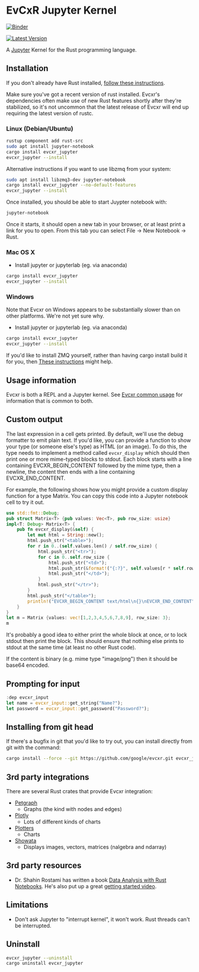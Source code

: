 # EvCxR Jupyter Kernel

[![Binder](https://mybinder.org/badge.svg)](https://mybinder.org/v2/gh/google/evcxr/main?filepath=evcxr_jupyter%2Fsamples%2Fevcxr_jupyter_tour.ipynb)

[![Latest Version](https://img.shields.io/crates/v/evcxr_jupyter.svg)](https://crates.io/crates/evcxr_jupyter)

A [Jupyter](https://jupyter.org/) Kernel for the Rust programming language.

## Installation

If you don't already have Rust installed, [follow these
instructions](https://www.rust-lang.org/tools/install).

Make sure you've got a recent version of rust installed. Evcxr's dependencies
often make use of new Rust features shortly after they're stabilized, so it's
not uncommon that the latest release of Evcxr will end up requiring the latest
version of rustc.

### Linux (Debian/Ubuntu)

```sh
rustup component add rust-src
sudo apt install jupyter-notebook
cargo install evcxr_jupyter
evcxr_jupyter --install
```

Alternative instructions if you want to use libzmq from your system:
```sh
sudo apt install libzmq3-dev jupyter-notebook
cargo install evcxr_jupyter --no-default-features
evcxr_jupyter --install
```

Once installed, you should be able to start Juypter notebook with:

```sh
jupyter-notebook
```

Once it starts, it should open a new tab in your browser, or at least print a
link for you to open. From this tab you can select File -> New Notebook -> Rust.

### Mac OS X

* Install jupyter or jupyterlab (eg. via anaconda)

```sh
cargo install evcxr_jupyter
evcxr_jupyter --install
```

### Windows

Note that Evcxr on Windows appears to be substantially slower than on other
platforms. We're not yet sure why.

* Install jupyter or jupyterlab (eg. via anaconda)
```sh
cargo install evcxr_jupyter
evcxr_jupyter --install
```

If you'd like to install ZMQ yourself, rather than having cargo install build it
for you, then [These
instructions](https://github.com/google/evcxr/issues/53#issuecomment-530050850)
might help.

## Usage information

Evcxr is both a REPL and a Jupyter kernel. See [Evcxr common
usage](https://github.com/google/evcxr/blob/main/COMMON.md) for information that is common
to both.

## Custom output

The last expression in a cell gets printed. By default, we'll use the debug
formatter to emit plain text. If you'd like, you can provide a function to show
your type (or someone else's type) as HTML (or an image). To do this, the type
needs to implement a method called ```evcxr_display``` which should then print
one or more mime-typed blocks to stdout. Each block starts with a line
containing EVCXR\_BEGIN\_CONTENT followed by the mime type, then a newline, the
content then ends with a line containing EVCXR\_END\_CONTENT.

For example, the following shows how you might provide a custom display function for a
type Matrix. You can copy this code into a Jupyter notebook cell to try it out.

```rust
use std::fmt::Debug;
pub struct Matrix<T> {pub values: Vec<T>, pub row_size: usize}
impl<T: Debug> Matrix<T> {
    pub fn evcxr_display(&self) {
        let mut html = String::new();
        html.push_str("<table>");
        for r in 0..(self.values.len() / self.row_size) {
            html.push_str("<tr>");
            for c in 0..self.row_size {
                html.push_str("<td>");
                html.push_str(&format!("{:?}", self.values[r * self.row_size + c]));
                html.push_str("</td>");
            }
            html.push_str("</tr>");
        }
        html.push_str("</table>");
        println!("EVCXR_BEGIN_CONTENT text/html\n{}\nEVCXR_END_CONTENT", html);
    }
}
let m = Matrix {values: vec![1,2,3,4,5,6,7,8,9], row_size: 3};
m
```

It's probably a good idea to either print the whole block at once, or to lock
stdout then print the block. This should ensure that nothing else prints to
stdout at the same time (at least no other Rust code).

If the content is binary (e.g. mime type "image/png") then it should be base64
encoded.

## Prompting for input

```rust
:dep evcxr_input
let name = evcxr_input::get_string("Name?");
let password = evcxr_input::get_password("Password?");
```

## Installing from git head

If there's a bugfix in git that you'd like to try out, you can install directly
from git with the command:

```sh
cargo install --force --git https://github.com/google/evcxr.git evcxr_jupyter
```

## 3rd party integrations

There are several Rust crates that provide Evcxr integration:

* [Petgraph](https://crates.io/crates/petgraph-evcxr)
  * Graphs (the kind with nodes and edges)
* [Plotly](https://igiagkiozis.github.io/plotly/content/fundamentals/jupyter_support.html)
  * Lots of different kinds of charts
* [Plotters](https://crates.io/crates/plotchart#trying-with-jupyter-evcxr-kernel-interactively)
  * Charts
* [Showata](https://crates.io/crates/showata)
  * Displays images, vectors, matrices (nalgebra and ndarray)

## 3rd party resources

* Dr. Shahin Rostami has written a book [Data Analysis with Rust
  Notebooks](https://datacrayon.com/shop/product/data-analysis-with-rust-notebooks/). He's also put
  up a great [getting started video](https://www.youtube.com/watch?v=0UEMn3yUoLo).

## Limitations

* Don't ask Jupyter to "interrupt kernel", it won't work. Rust threads can't be
  interrupted.

## Uninstall

```sh
evcxr_jupyter --uninstall
cargo uninstall evcxr_jupyter
```
